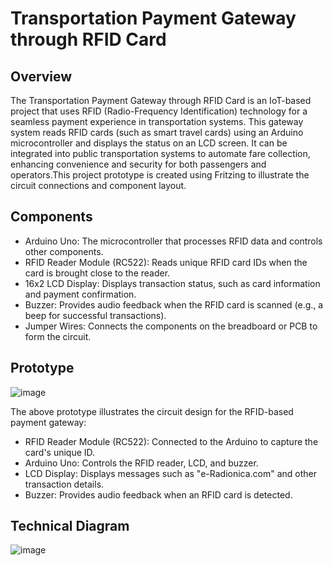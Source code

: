 # Transportation Payment Gateway through RFID Card

## Overview
The Transportation Payment Gateway through RFID Card is an IoT-based project that uses RFID (Radio-Frequency Identification) technology for a seamless payment experience in transportation systems. This gateway system reads RFID cards (such as smart travel cards) using an Arduino microcontroller and displays the status on an LCD screen. It can be integrated into public transportation systems to automate fare collection, enhancing convenience and security for both passengers and operators.This project prototype is created using Fritzing to illustrate the circuit connections and component layout.

## Components
- Arduino Uno: The microcontroller that processes RFID data and controls other components.
- RFID Reader Module (RC522): Reads unique RFID card IDs when the card is brought close to the reader.
- 16x2 LCD Display: Displays transaction status, such as card information and payment confirmation.
- Buzzer: Provides audio feedback when the RFID card is scanned (e.g., a beep for successful transactions).
- Jumper Wires: Connects the components on the breadboard or PCB to form the circuit.


## Prototype
![image](https://github.com/user-attachments/assets/d128de2a-89ab-44af-b58c-50512d34f81a)

The above prototype illustrates the circuit design for the RFID-based payment gateway:
- RFID Reader Module (RC522): Connected to the Arduino to capture the card's unique ID.
- Arduino Uno: Controls the RFID reader, LCD, and buzzer.
- LCD Display: Displays messages such as "e-Radionica.com" and other transaction details.
- Buzzer: Provides audio feedback when an RFID card is detected.

## Technical Diagram
![image](https://github.com/user-attachments/assets/b4e23f70-c3d5-4ddc-99f0-5db38be1fac4)



